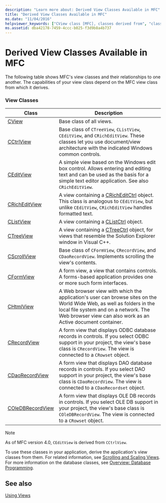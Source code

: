 ```yaml
---
description: "Learn more about: Derived View Classes Available in MFC"
title: "Derived View Classes Available in MFC"
ms.date: "11/04/2016"
helpviewer_keywords: ["CView class [MFC], classes derived from", "classes [MFC], derived", "derived classes [MFC], view classes", "view classes [MFC], derived"]
ms.assetid: dba42178-7459-4ccc-b025-f3d9b8a4b737
---
```

# Derived View Classes Available in MFC

The following table shows MFC's view classes and their relationships to one another. The capabilities of your view class depend on the MFC view class from which it derives.

### View Classes

|Class|Description|
|-----------|-----------------|
|[CView](reference/cview-class.md)|Base class of all views.|
|[CCtrlView](reference/cctrlview-class.md)|Base class of `CTreeView`, `CListView`, `CEditView`, and `CRichEditView`. These classes let you use document/view architecture with the indicated Windows common controls.|
|[CEditView](reference/ceditview-class.md)|A simple view based on the Windows edit box control. Allows entering and editing text and can be used as the basis for a simple text editor application. See also `CRichEditView`.|
|[CRichEditView](reference/cricheditview-class.md)|A view containing a [CRichEditCtrl](reference/cricheditctrl-class.md) object. This class is analogous to `CEditView`, but unlike `CEditView`, `CRichEditView` handles formatted text.|
|[CListView](reference/clistview-class.md)|A view containing a [CListCtrl](reference/clistctrl-class.md) object.|
|[CTreeView](reference/ctreeview-class.md)|A view containing a [CTreeCtrl](reference/ctreectrl-class.md) object, for views that resemble the Solution Explorer window in Visual C++.|
|[CScrollView](reference/cscrollview-class.md)|Base class of `CFormView`, `CRecordView`, and `CDaoRecordView`. Implements scrolling the view's contents.|
|[CFormView](reference/cformview-class.md)|A form view, a view that contains controls. A forms-based application provides one or more such form interfaces.|
|[CHtmlView](reference/chtmlview-class.md)|A Web browser view with which the application's user can browse sites on the World Wide Web, as well as folders in the local file system and on a network. The Web browser view can also work as an Active document container.|
|[CRecordView](reference/crecordview-class.md)|A form view that displays ODBC database records in controls. If you select ODBC support in your project, the view's base class is `CRecordView`. The view is connected to a `CRowset` object.|
|[CDaoRecordView](reference/cdaorecordview-class.md)|A form view that displays DAO database records in controls. If you select DAO support in your project, the view's base class is `CDaoRecordView`. The view is connected to a `CDaoRecordset` object.|
|[COleDBRecordView](reference/coledbrecordview-class.md)|A form view that displays OLE DB records in controls. If you select OLE DB support in your project, the view's base class is `COleDBRecordView`. The view is connected to a `CRowset` object.|

> [!NOTE]
> As of MFC version 4.0, `CEditView` is derived from `CCtrlView`.

To use these classes in your application, derive the application's view classes from them. For related information, see [Scrolling and Scaling Views](scrolling-and-scaling-views.md). For more information on the database classes, see [Overview: Database Programming](../data/data-access-programming-mfc-atl.md).

## See also

[Using Views](using-views.md)
